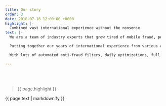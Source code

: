 ```yaml
---
title: Our story
order: 3
date: 2018-07-16 12:00:00 +0000
highlight: |-
  Combined vast international experience without the nonsense
text: |-
  We are a team of industry experts that grew tired of mobile fraud, poor quality of offered services and lack of effective technology on the market.

  Putting together our years of international experience from various agencies, networks and media buying companies we wish to change the mobile performance marketing industry for good.

  With lots of automated anti-fraud filters, daily optimizations, full control and transparency of our traffic there is very little margin for error. We’ve seen it all - and we’re here to make it all better.

---
```


<div class="row u-menu-paddding" style="margin-top: 4rem;">
  <div class="col-xs-12 col-sm-6">
    <blockquote><p>{{ page.highlight }}</p></blockquote>
  </div>
  <div class="col-xs-12 col-sm-6">
  	{{ page.text | markdownify }}
  </div>
</div>
